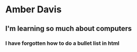 <h1>Amber Davis</h1>
<h2>I'm learning so much about computers</h2>
<h3>I have forgotten how to do a bullet list in html</h3>